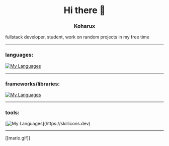 <h1 align="center">Hi there 👋</h1>

<h3 align="center">Koharux</h3>
fullstack developer, student, work on random projects in my free time

---

<h3 align="left">languages:</h3>

[![My Languages](https://skillicons.dev/icons?i=ts,rust,py,js,html,go,cpp,cs)](https://skillicons.dev)

---

<h3 align="left">frameworks/libraries:</h3>

[![My Languages](https://skillicons.dev/icons?i=flask,react,tauri,vue,discordjs,fastapi)](https://skillicons.dev)

---

<h3 align="left">tools:</h3>

[![My Languages](https://skillicons.dev/icons?i=windows,vscode,visualstudio,linux,neovim,unreal,unity,obsidian,npm,yarn,nginx,grafana,git,github,docker,cloudflare,discord,figma,)](https://skillicons.dev)

---

[[mario.gif]]

